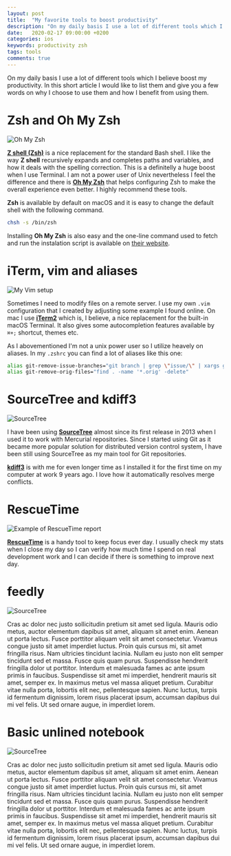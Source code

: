 ```yaml
---
layout: post
title:  "My favorite tools to boost productivity"
description: "On my daily basis I use a lot of different tools which I believe boost my productivity. In this short article I would like to list them and give you a few words on why I choose to use them and how I benefit from using them."
date:   2020-02-17 09:00:00 +0200
categories: ios
keywords: productivity zsh 
tags: tools
comments: true
---
```


On my daily basis I use a lot of different tools which I believe boost my productivity. In this short article I would like to list them and give you a few words on why I choose to use them and how I benefit from using them.

# Zsh and Oh My Zsh

![Oh My Zsh]({{site.url}}/assets/2020-02-17/zsh.png)

[**Z shell (Zsh)**](https://en.wikipedia.org/wiki/Z_shell) is a nice replacement for the standard Bash shell. I like the way **Z shell** recursively expands and completes paths and variables, and how it deals with the spelling correction. This is a definitelly a huge boost when I use Terminal. I am not a power user of Unix nevertheless I feel the difference and there is [**Oh My Zsh**](https://ohmyz.sh) that helps configuring Zsh to make the overall experience even better. I highly recommend these tools.

**Zsh** is available by default on macOS and it is easy to change the default shell with the following command.

```bash
chsh -s /bin/zsh
```

Installing **Oh My Zsh** is also easy and the one-line command used to fetch and run the instalation script is available on [their website](https://ohmyz.sh).

# iTerm, vim and aliases

![My Vim setup]({{site.url}}/assets/2020-02-17/vim.png)

Sometimes I need to modify files on a remote server. I use my own `.vim` configuration that I created by adjusting some example I found online. On mac I use [**iTerm2**](https://www.iterm2.com) which is, I believe, a nice replacement for the built-in macOS Terminal. It also gives some autocompletion features available by `⌘+;` shortcut, themes etc.

As I abovementioned I'm not a unix power user so I utilize heavely on aliases. In my `.zshrc` you can find a lot of aliases like this one:

```sh
alias git-remove-issue-branches="git branch | grep \"issue/\" | xargs git branch -D"
alias git-remove-orig-files="find . -name '*.orig' -delete"
```

# SourceTree and kdiff3

![SourceTree]({{site.url}}/assets/2020-02-17/sourcetree.png)

I have been using [**SourceTree**](https://www.sourcetreeapp.com) almost since its first release in 2013 when I used it to work with Mercurial repositories. Since I started using Git as it became more popular solution for distributed version control system, I have been still using SourceTree as my main tool for Git repositories.

[**kdiff3**](https://kdiff3.sourceforge.net) is with me for even longer time as I installed it for the first time on my computer at work 9 years ago. I love how it automatically resolves merge conflicts.

# RescueTime

![Example of RescueTime report]({{site.url}}/assets/2020-02-17/rescuetime.png)

[**RescueTime**](https://rescuetime.com) is a handy tool to keep focus ever day. I usually check my stats when I close my day so I can verify how much time I spend on real development work and I can decide if there is something to improve next day.

# feedly

![SourceTree]({{site.url}}/assets/2020-02-17/feedly.png)

Cras ac dolor nec justo sollicitudin pretium sit amet sed ligula. Mauris odio metus, auctor elementum dapibus sit amet, aliquam sit amet enim. Aenean ut porta lectus. Fusce porttitor aliquam velit sit amet consectetur. Vivamus congue justo sit amet imperdiet luctus. Proin quis cursus mi, sit amet fringilla risus. Nam ultricies tincidunt lacinia. Nullam eu justo non elit semper tincidunt sed et massa. Fusce quis quam purus. Suspendisse hendrerit fringilla dolor ut porttitor. Interdum et malesuada fames ac ante ipsum primis in faucibus. Suspendisse sit amet mi imperdiet, hendrerit mauris sit amet, semper ex. In maximus metus vel massa aliquet pretium. Curabitur vitae nulla porta, lobortis elit nec, pellentesque sapien. Nunc luctus, turpis id fermentum dignissim, lorem risus placerat ipsum, accumsan dapibus dui mi vel felis. Ut sed ornare augue, in imperdiet lorem.

# Basic unlined notebook

![SourceTree]({{site.url}}/assets/2020-02-17/notebook.jpg)

Cras ac dolor nec justo sollicitudin pretium sit amet sed ligula. Mauris odio metus, auctor elementum dapibus sit amet, aliquam sit amet enim. Aenean ut porta lectus. Fusce porttitor aliquam velit sit amet consectetur. Vivamus congue justo sit amet imperdiet luctus. Proin quis cursus mi, sit amet fringilla risus. Nam ultricies tincidunt lacinia. Nullam eu justo non elit semper tincidunt sed et massa. Fusce quis quam purus. Suspendisse hendrerit fringilla dolor ut porttitor. Interdum et malesuada fames ac ante ipsum primis in faucibus. Suspendisse sit amet mi imperdiet, hendrerit mauris sit amet, semper ex. In maximus metus vel massa aliquet pretium. Curabitur vitae nulla porta, lobortis elit nec, pellentesque sapien. Nunc luctus, turpis id fermentum dignissim, lorem risus placerat ipsum, accumsan dapibus dui mi vel felis. Ut sed ornare augue, in imperdiet lorem.
